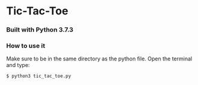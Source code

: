 # Tic-Tac-Toe

### Built with Python 3.7.3  

### How to use it

Make sure to be in the same directory as the python file. Open the terminal and type:  
```
$ python3 tic_tac_toe.py
```  
